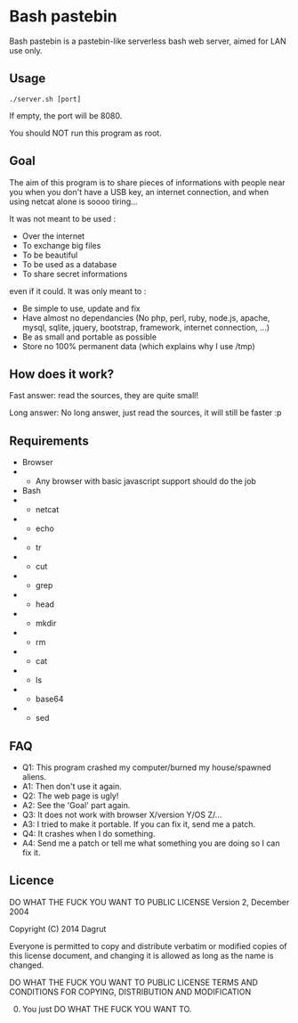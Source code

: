 Bash pastebin
=============

Bash pastebin is a pastebin-like serverless bash web server, aimed for LAN 
use only.

Usage
-----

	./server.sh [port]

If empty, the port will be 8080.

You should NOT run this program as root.

Goal
----

The aim of this program is to share pieces of informations with people near 
you when you don't have a USB key, an internet connection, and when using 
netcat alone is soooo tiring...

It was not meant to be used :
- Over the internet
- To exchange big files
- To be beautiful
- To be used as a database
- To share secret informations

even if it could. It was only meant to :
- Be simple to use, update and fix
- Have almost no dependancies (No php, perl, ruby, node.js, apache, mysql,
  sqlite, jquery, bootstrap, framework, internet connection, ...)
- Be as small and portable as possible
- Store no 100% permanent data (which explains why I use /tmp)

How does it work?
-----------------

Fast answer: read the sources, they are quite small!

Long answer: No long answer, just read the sources, it will still be faster :p

Requirements
------------

* Browser
* * Any browser with basic javascript support should do the job
* Bash
* * netcat
* * echo
* * tr
* * cut
* * grep
* * head
* * mkdir
* * rm
* * cat
* * ls
* * base64
* * sed

FAQ
---

* Q1: This program crashed my computer/burned my house/spawned aliens.
* A1: Then don't use it again.
* Q2: The web page is ugly!
* A2: See the 'Goal' part again.
* Q3: It does not work with browser X/version Y/OS Z/...
* A3: I tried to make it portable. If you can fix it, send me a patch.
* Q4: It crashes when I do something.
* A4: Send me a patch or tell me what something you are doing so I can fix it.

Licence
-------

DO WHAT THE FUCK YOU WANT TO PUBLIC LICENSE
Version 2, December 2004

Copyright (C) 2014 Dagrut

Everyone is permitted to copy and distribute verbatim or modified
copies of this license document, and changing it is allowed as long
as the name is changed.

DO WHAT THE FUCK YOU WANT TO PUBLIC LICENSE
TERMS AND CONDITIONS FOR COPYING, DISTRIBUTION AND MODIFICATION

 0. You just DO WHAT THE FUCK YOU WANT TO.
